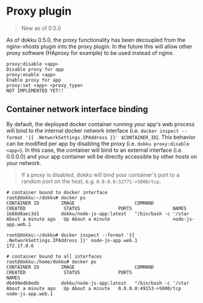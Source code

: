 # Proxy plugin

> New as of 0.5.0

As of dokku 0.5.0, the proxy functionality has been decoupled from the nginx-vhosts plugin into the proxy plugin. In the future this will allow other proxy software (HAproxy for example) to be used instead of nginx.

```
proxy:disable <app>                                                                          Disable proxy for app
proxy:enable <app>                                                                           Enable proxy for app
proxy:set <app> <proxy_type>                                                                 NOT IMPLEMENTED YET!!
```

## Container network interface binding

By default, the deployed docker container running your app's web process will bind to the internal docker network interface (i.e. `docker inspect --format '{{ .NetworkSettings.IPAddress }}' $CONTAINER_ID`). This behavior can be modified per app by disabling the proxy (i.e. `dokku proxy:disable <app>`). In this case, the container will bind to an external interface (i.e. 0.0.0.0) and your app container will be directly accessible by other hosts on your network.

> If a proxy is disabled, dokku will bind your container's port to a random port on the host, e.g. `0.0.0.0:32771->5000/tcp`.

```shell
# container bound to docker interface
root@dokku:~/dokku# docker ps
CONTAINER ID        IMAGE                      COMMAND                CREATED              STATUS              PORTS               NAMES
1b88d8aec3d1        dokku/node-js-app:latest   "/bin/bash -c '/star   About a minute ago   Up About a minute                       node-js-app.web.1

root@dokku:~/dokku# docker inspect --format '{{ .NetworkSettings.IPAddress }}' node-js-app.web.1
172.17.0.6

# container bound to all interfaces
root@dokku:/home/dokku# docker ps
CONTAINER ID        IMAGE                      COMMAND                CREATED              STATUS              PORTS                     NAMES
d6499edb0edb        dokku/node-js-app:latest   "/bin/bash -c '/star   About a minute ago   Up About a minute   0.0.0.0:49153->5000/tcp   node-js-app.web.1
```
